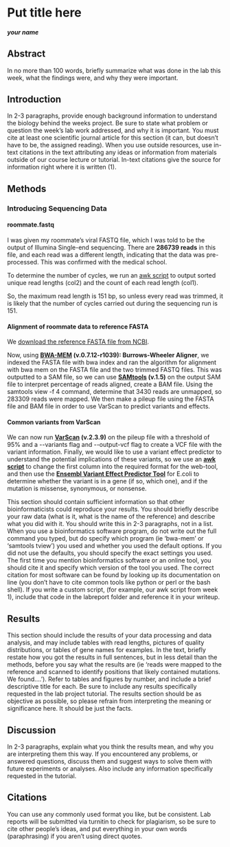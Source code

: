 # Put title here
##### your name

## Abstract
In no more than 100 words, briefly summarize what was done in the lab this week, what the findings were, and why they were important.

## Introduction
In 2-3 paragraphs, provide enough background information to understand the biology behind the weeks project. Be sure to state what problem or question the week’s lab work addressed, and why it is important. You must cite at least one scientific journal article for this section (it can, but doesn’t have to be, the assigned reading). When you use outside resources, use in-text citations in the text attributing any ideas or information from materials outside of our course lecture or tutorial. In-text citations give the source for information right where it is written (1).
 
## Methods  

### Introducing Sequencing Data  

#### roommate.fastq  
I was given my roommate’s viral FASTQ file, which I was told to be the output of Illumina Single-end sequencing. There are **286739 reads** in this file, and each read was a different length, indicating that the data was pre-processed. This was confirmed with the medical school.  

To determine the number of cycles, we run an [awk script](https://github.com/cse185-sp18/cse185-week2-aarthivenkat/blob/master/labreport/awk_roommate_cycles.txt) to output sorted unique read lengths (col2) and the count of each read length (col1).  

So, the maximum read length is 151 bp, so unless every read was trimmed, it is likely that the number of cycles carried out during the sequencing run is 151.  

#### Alignment of roommate data to reference FASTA  
We [download the reference FASTA file from NCBI](https://github.com/cse185-sp18/cse185-week2-aarthivenkat/blob/master/labreport/efetch_reference.txt).  

Now, using **[BWA-MEM](http://bio-bwa.sourceforge.net/) (v.0.7.12-r1039): Burrows-Wheeler Aligner**, we indexed the FASTA file with bwa index and ran the algorithm for alignment with bwa mem on the FASTA file and the two trimmed FASTQ files. This was outputted to a SAM file, so we can use **[SAMtools](http://samtools.sourceforge.net/) (v.1.5)** on the output SAM file to interpret percentage of reads aligned, create a BAM file. Using the samtools view -f 4 command, determine that 3430 reads are unmapped, so 283309 reads were mapped. We then make a pileup file using the FASTA file and BAM file in order to use VarScan to predict variants and effects.  

#### Common variants from VarScan  

We can now run **[VarScan](http://varscan.sourceforge.net) (v.2.3.9)** on the pileup file with a threshold of 95% and a --variants flag and --output-vcf flag to create a VCF file with the variant information. Finally, we would like to use a variant effect predictor to understand the potential implications of these variants, so we use an **[awk script](https://github.com/cse185-sp18/cse185-week1-aarthivenkat/tree/master/labreport/awk_script.txt)** to change the first column into the required format for the web-tool, and then use the **[Ensembl Variant Effect Predictor Tool](http://bacteria.ensembl.org/Escherichia_coli_str_k_12_substr_mg1655/Tools/VEP)** for E.coli to determine whether the variant is in a gene (if so, which one), and if the mutation is missense, synonymous, or nonsense.  

This section should contain sufficient information so that other bioinformaticists could reproduce your results. You should briefly describe your raw data (what is it, what is the name of the reference) and describe what you did with it. You should write this in 2-3 paragraphs, not in a list. When you use a bioinformatics software program, do not write out the full command you typed, but do specify which program (ie ‘bwa-mem’ or ‘samtools tview’) you used and whether you used the default options. If you did not use the defaults, you should specify the exact settings you used. The first time you mention bioinformatics software or an online tool, you should cite it and specify which version of the tool you used. The correct citation for most software can be found by looking up its documentation on line (you don’t have to cite common tools like python or perl or the bash shell). If you write a custom script, (for example, our awk script from week 1), include that code in the labreport folder and reference it in your writeup.

## Results
This section should include the results of your data processing and data analysis, and may include tables with read lengths, pictures of quality distributions, or tables of gene names for examples. In the text, briefly restate how you got the results in full sentences, but in less detail than the methods, before you say what the results are (ie ‘reads were mapped to the reference and scanned to identify positions that likely contained mutations. We found….’). Refer to tables and figures by number, and include a brief descriptive title for each. Be sure to include any results specifically requested in the lab project tutorial. The results section should be as objective as possible, so please refrain from interpreting the meaning or significance here. It should be just the facts.

## Discussion
In 2-3 paragraphs, explain what you think the results mean, and why you are interpreting them this way. If you encountered any problems, or answered questions, discuss them and suggest ways to solve them with future experiments or analyses. Also include any information specifically requested in the tutorial.

## Citations
You can use any commonly used format you like, but be consistent. Lab reports will be submitted via turnitin to check for plagiarism, so be sure to cite other people’s ideas, and put everything in your own words (paraphrasing) if you aren’t using direct quotes.
